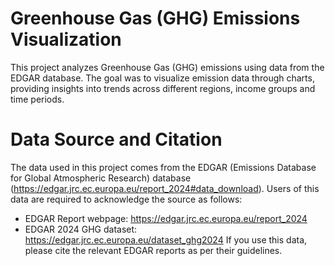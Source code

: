 # Greenhouse Gas (GHG) Emissions Visualization

This project analyzes Greenhouse Gas (GHG) emissions using data from the EDGAR database. 
The goal was to visualize emission data through charts, providing insights into trends 
across different regions, income groups and time periods.

# Data Source and Citation
The data used in this project comes from the EDGAR (Emissions Database for Global Atmospheric Research) 
database (https://edgar.jrc.ec.europa.eu/report_2024#data_download). Users of this data are required to
acknowledge the source as follows:
* EDGAR Report webpage: https://edgar.jrc.ec.europa.eu/report_2024
* EDGAR 2024 GHG dataset: https://edgar.jrc.ec.europa.eu/dataset_ghg2024
If you use this data, please cite the relevant EDGAR reports as per their guidelines.
